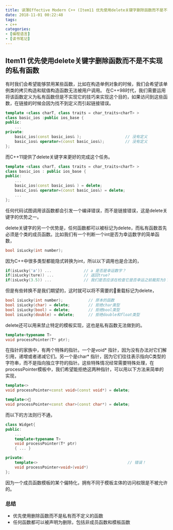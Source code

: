 ```yaml
---
title: 读薄Effective Modern C++ (Item11 优先使用delete关键字删除函数而不是不实现的私有函数)
date: 2018-11-01 00:22:48
tags:
- c++
categories:
- [编程语言]
- [读书笔记]
---
```


## Item11 优先使用delete关键字删除函数而不是不实现的私有函数 
有时我们会希望能够禁用某些函数，比如在构造单例对象的时候，我们会希望该单例类的拷贝构造和赋值构造函数无法被用户调用。
在C++98时代，我们需要运用将该函数定义为私有函数但是不实现它的技巧来实现这个目的，如果访问到这些函数，在链接的时候会因为找不到定义而引起链接错误。
<!-- more -->
```cpp
template <class charT, class traits = char_traits<charT> >
class basic_ios :public ios_base {
public:
	...
private:
	basic_ios(const basic_ios& );                   // 没有定义
	basic_ios& operator=(const basic_ios&);         // 没有定义
};
```
而C++11提供了delete关键字来更好的完成这个任务。
```cpp
template <class charT, class traits = char_traits<charT> >
class basic_ios : public ios_base {
public:
    ...
    basic_ios(const basic_ios& ) = delete;
    basic_ios& operator=(const basic_ios&) = delete;
    ...
};
```
任何代码试图调用该函数都会引发一个编译错误，而不是链接错误，这是delete关键字的优势之一。

delete关键字的另一个优势是，任何函数都可以被标记为delete，而私有函数首先必须是个类的成员函数。比如我们有一个判断一个int是否为幸运数字的简单函数，
```cpp
bool isLucky(int number);
```
因为C++中很多类型都能隐式转换为int，所以以下调用也是合法的，
```cpp
if(isLucky('a')) ...              // a 是否是幸运数字？
if(isLucky(ture)) ...             // 返回true?
if(isLucky(3.5)) ...              // 我们是否应该在检查它是否幸运之前裁剪为3？
```

但是有些转换不是我们期望的，这时就可以将不需要的重载标记为delete，
```cpp
bool isLucky(int number);           // 原本的函数
bool isLucky(char) = delete;        // 拒绝char类型
bool isLucky(bool) = delete;        // 拒绝bool类型
bool isLucky(double) = delete;      // 拒绝double和float类型
```

delete还可以用来禁止特定的模板实现，这也是私有函数无法做到的。
```cpp
template<typename T>
void processPointer(T* ptr);
```
在指针的家族中，有两个特殊的指针。一个是void* 指针，因为没有办法对它们解引用，递增或者递减它们。另一个是char* 指针，因为它们往往表示指向C类型的字符串，而不是指向独立字符的指针。这些特殊情况经常需要特殊处理，在processPointer模板中，我们希望能拒绝这两种指针，可以用以下方法来简单的实现，
```cpp
template<>
void processPointer<const void>(const void*) = delete;

template<>
void processPointer<const char>(const char*) = delete;
```
而以下的方法则行不通，
```cpp
class Widget{
public:
    ...
    template<typename T>
    void processPointer(T* ptr)
    { ... }

private:
    template<>                                       // 错误！
    void processPointer<void>(void*)
};
```
因为一个成员函数模板的某个偏特化，拥有不同于模板主体的访问权限是不被允许的。

### 总结
- 优先使用删除函数而不是私有而不定义的函数
- 任何函数都可以被声明为删除，包括非成员函数和模板函数

